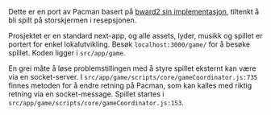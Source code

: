 Dette er en port av Pacman basert på [bward2 sin implementasjon](https://github.com/bward2/pacman-js/tree/master), tiltenkt å bli spilt på storskjermen i resepsjonen.

Prosjektet er en standard next-app, og alle assets, lyder, musikk og spillet er portert for enkel lokalutvikling. Besøk `localhost:3000/game/` for å besøke spillet. Koden ligger i `src/app/game`.

En grei måte å løse problemstillingen med å styre spillet eksternt kan være via en socket-server. I `src/app/game/scripts/core/gameCoordinator.js:735` finnes metoden for å endre retning på Pacman, som kan kalles med riktig retning via en socket-message. Spillet startes i `src/app/game/scripts/core/gameCoordinator.js:153`.
